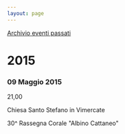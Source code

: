 ```yaml
---
layout: page
---
```


[Archivio eventi passati](./test_markdown)

# 2015

### 09 Maggio 2015

21,00

Chiesa Santo Stefano in Vimercate

30^ Rassegna Corale "Albino Cattaneo"
